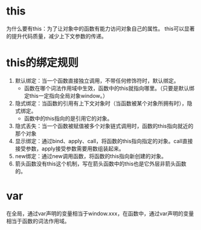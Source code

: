 # this
为什么要有this：为了让对象中的函数有能力访问对象自己的属性。
this可以显著的提升代码质量，减少上下文参数的传递。

# this的绑定规则
1. 默认绑定：当一个函数直接独立调用，不带任何修饰符时，默认绑定。
    - 函数在哪个词法作用域中生效，函数中的this就指向哪里。（只要是默认绑定this一定指向全局对象window。）
2. 隐式绑定：当函数的引用有上下文对象时（当函数被某个对象所拥有时），隐式绑定。
    - 函数中的this指向的是引用它的对象。
3. 隐式丢失：当一个函数被赋值被多个对象链式调用时，函数的this指向就近的那个对象
4. 显示绑定：通过bind、apply、call，将函数的this指向指定的对象。call直接接受参数，apply接受参数需要用数组装起来。
5. new绑定：通过new调用函数，将函数的this指向新创建的对象。
6. 箭头函数没有this这个机制，写在箭头函数中的this也是它外层非箭头函数的。
    


# var
在全局，通过var声明的变量相当于window.xxx，在函数中，通过var声明的变量相当于函数的词法作用域。
